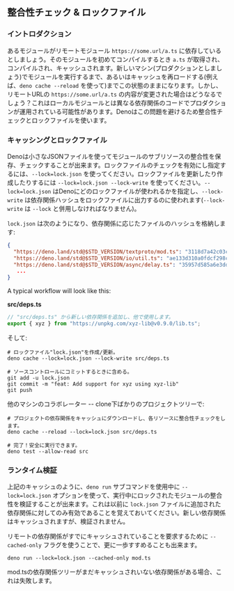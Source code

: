 <!-- ## Integrity checking & lock files -->
## 整合性チェック & ロックファイル

<!-- ### Introduction -->
### イントロダクション

<!--
Let's say your module depends on remote module `https://some.url/a.ts`. When you
compile your module for the first time `a.ts` is retrieved, compiled and cached.
It will remain this way until you run your module on a new machine (say in
production) or reload the cache (through `deno cache --reload` for example). But
what happens if the content in the remote url `https://some.url/a.ts` is
changed? This could lead to your production module running with different
dependency code than your local module. Deno's solution to avoid this is to use
integrity checking and lock files.
-->
あるモジュールがリモートモジュール `https://some.url/a.ts` に依存しているとしましょう。そのモジュールを初めてコンパイルするとき `a.ts` が取得され、コンパイルされ、キャッシュされます。新しいマシン(プロダクションとしましょう)でモジュールを実行するまで、あるいはキャッシュを再ロードする(例えば、`deno cache --reload` を使って)までこの状態のままになります。しかし、リモートURLの `https://some.url/a.ts` の内容が変更された場合はどうなるでしょう？これはローカルモジュールとは異なる依存関係のコードでプロダクションが運用されている可能性があります。Denoはこの問題を避けるため整合性チェックとロックファイルを使います。

<!-- ### Caching and lock files -->
### キャッシングとロックファイル

<!--
Deno can store and check subresource integrity for modules using a small JSON
file. Use the `--lock=lock.json` to enable and specify lock file checking. To
update or create a lock use `--lock=lock.json --lock-write`. The
`--lock=lock.json` tells Deno what the lock file to use is, while the
`--lock-write` is used to output dependency hashes to the lock file
(`--lock-write` must be used in conjunction with `--lock`).
-->
Denoは小さなJSONファイルを使ってモジュールのサブリソースの整合性を保存、チェックすることが出来ます。ロックファイルのチェックを有効にし指定するには、`--lock=lock.json` を使ってください。ロックファイルを更新したり作成したりするには `--lock=lock.json --lock-write` を使ってください。`--lock=lock.json` はDenoにどのロックファイルが使われるかを指定し、`--lock-write` は依存関係ハッシュをロックファイルに出力するのに使われます(`--lock-write` は `--lock` と併用しなければなりません)。

<!--
A `lock.json` might look like this, storing a hash of the file against the
dependency:
-->
`lock.json` は次のようになり、依存関係に応じたファイルのハッシュを格納します:

```json
{
  "https://deno.land/std@$STD_VERSION/textproto/mod.ts": "3118d7a42c03c242c5a49c2ad91c8396110e14acca1324e7aaefd31a999b71a4",
  "https://deno.land/std@$STD_VERSION/io/util.ts": "ae133d310a0fdcf298cea7bc09a599c49acb616d34e148e263bcb02976f80dee",
  "https://deno.land/std@$STD_VERSION/async/delay.ts": "35957d585a6e3dd87706858fb1d6b551cb278271b03f52c5a2cb70e65e00c26a",
   ...
}
```

A typical workflow will look like this:

**src/deps.ts**

<!--
```ts
// Add a new dependency to "src/deps.ts", used somewhere else.
export { xyz } from "https://unpkg.com/xyz-lib@v0.9.0/lib.ts";
```
-->
```ts
// "src/deps.ts" から新しい依存関係を追加し、他で使用します。
export { xyz } from "https://unpkg.com/xyz-lib@v0.9.0/lib.ts";
```

<!-- Then: -->
そして:

<!--
```shell
# Create/update the lock file "lock.json".
deno cache --lock=lock.json --lock-write src/deps.ts

# Include it when committing to source control.
git add -u lock.json
git commit -m "feat: Add support for xyz using xyz-lib"
git push
```
-->
```shell
# ロックファイル"lock.json"を作成/更新。
deno cache --lock=lock.json --lock-write src/deps.ts

# ソースコントロールにコミットするときに含める。
git add -u lock.json
git commit -m "feat: Add support for xyz using xyz-lib"
git push
```

<!-- Collaborator on another machine -- in a freshly cloned project tree: -->
他のマシンのコラボレーター -- clone下ばかりのプロジェクトツリーで:

<!--
```shell
# Download the project's dependencies into the machine's cache, integrity
# checking each resource.
deno cache --reload --lock=lock.json src/deps.ts

# Done! You can proceed safely.
deno test --allow-read src
```
-->
```shell
# プロジェクトの依存関係をキャッシュにダウンロードし、各リソースに整合性チェックをします。
deno cache --reload --lock=lock.json src/deps.ts

# 完了！安全に実行できます。
deno test --allow-read src
```

<!-- ### Runtime verification -->
### ランタイム検証

<!--
Like caching above, you can also use the `--lock=lock.json` option during use of
the `deno run` sub command, validating the integrity of any locked modules
during the run. Remember that this only validates against dependencies
previously added to the `lock.json` file. New dependencies will be cached but
not validated.
-->
上記のキャッシュのように、`deno run` サブコマンドを使用中に `--lock=lock.json` オプションを使って、実行中にロックされたモジュールの整合性を検証することが出来ます。これは以前に `lock.json` ファイルに追加された依存関係に対してのみ有効であることを覚えておいてください。新しい依存関係はキャッシュされますが、検証されません。

<!--
You can take this a step further as well by using the `--cached-only` flag to
require that remote dependencies are already cached.
-->
リモートの依存関係がすでにキャッシュされていることを要求するために `--cached-only` フラグを使うことで、更に一歩すすめることも出来ます。

```shell
deno run --lock=lock.json --cached-only mod.ts
```

<!--
This will fail if there are any dependencies in the dependency tree for mod.ts
which are not yet cached.
-->
mod.tsの依存関係ツリーがまだキャッシュされいない依存関係がある場合、これは失敗します。

<!-- TODO - Add detail on dynamic imports -->
